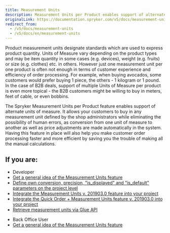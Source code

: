 ```yaml
---
title: Measurement Units
description: Measurement Units per Product enables support of alternate units of measure, so customers can buy in a measurement unit defined by shop administrators.
originalLink: https://documentation.spryker.com/v5/docs/measurement-units
redirect_from:
  - /v5/docs/measurement-units
  - /v5/docs/en/measurement-units
---
```


Product measurement units designate standards which are used to express product quantity. Units of Measure vary depending on the product types and may be item quantity in some cases (e.g. devices), weight (e.g. fruits) or size (e.g. clothes) etc. in others. However just one measurement unit per one product is often not enough in terms of customer experience and efficiency of order processing. For example, when buying avocados, some customers would prefer buying 1 piece, the others - 1 kilogram or 1 pound. In the case of B2B deals, support of multiple Units of Measure per product is even more topical - the B2B customers might be willing to buy in meters, feet of cable, or even bobbins.

The Spryker Measurement Units per Product feature enables support of alternate units of measure. It allows your customers to buy in any measurement unit defined by the shop administrators while eliminating the possibility of human errors, as conversion from one unit of measure to another as well as price adjustments are made automatically in the system. Having this feature in place will also help you make customer order processing faster and more efficient by saving you the trouble of making all the manual calculations.

## If you are:

<div class="mr-container">
    <div class="mr-list-container">
        <!-- col1 -->
        <div class="mr-col">
            <ul class="mr-list mr-list-green">
                <li class="mr-title">Developer</li>
                <li><a href="https://documentation.spryker.com/docs/en/measurement-units-feature-overview" class="mr-link">Get a general idea of the Measurement Units feature</a></li>
                <li><a href="https://documentation.spryker.com/docs/en/measurement-units-feature-overview" class="mr-link">Define own conversion, precision, "is_displayed" and "is_default" parameters on the project level</a></li>
                <li><a href="https://documentation.spryker.com/docs/en/product-measurement-units-feature-integration-201903" class="mr-link">Integrate the Measurement Units v. 201903.0 feature into your project</a></li>
                <li><a href="https://documentation.spryker.com/docs/en/quick-order-measurement-units-feature-integration-201903" class="mr-link">Integrate the Quick Order + Measurement Units feature v. 201903.0 into your project</a></li>
                                <li><a href="https://documentation.spryker.com/docs/en/retrieving-measurement-units" class="mr-link">Retrieve measurement units via Glue API</a></li>
            </ul>
        </div>
        <!-- col2 -->
        <div class="mr-col">
            <ul class="mr-list mr-list-blue">
                <li class="mr-title"> Back Office User</li>
                <li><a href="https://documentation.spryker.com/docs/en/measurement-units-feature-overview" class="mr-link">Get a general idea of the Measurement Units feature</a></li>
              <!--  <li><a href="#" class="mr-link">Set base and sales units for products</a></li>
                <li><a href="#" class="mr-link">Set quantity restrictions for products</a></li> -->
            </ul>
        </div>
    </div>
</div>
